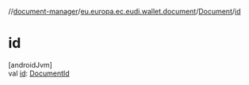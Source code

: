//[document-manager](../../../index.md)/[eu.europa.ec.eudi.wallet.document](../index.md)/[Document](index.md)/[id](id.md)

# id

[androidJvm]\
val [id](id.md): [DocumentId](../index.md#659369697%2FClasslikes%2F1351694608)
